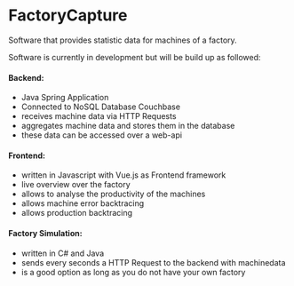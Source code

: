 # FactoryCapture
Software that provides statistic data for machines of a factory.  

Software is currently in development but will be build up as followed:  

#### Backend:  
 - Java Spring Application  
 - Connected to NoSQL Database Couchbase  
 - receives machine data via HTTP Requests  
 - aggregates machine data and stores them in the database  
 - these data can be accessed over a web-api  
 
 #### Frontend:  
  - written in Javascript with Vue.js as Frontend framework  
  - live overview over the factory  
  - allows to analyse the productivity of the machines  
  - allows machine error backtracing  
  - allows production backtracing  

#### Factory Simulation:  
 - written in C# and Java  
 - sends every seconds a HTTP Request to the backend with machinedata  
 - is a good option as long as you do not have your own factory  
